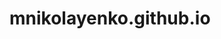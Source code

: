 # mnikolayenko.github.io

<html>
  <head>
    <link rel="stylesheet" href="https://cdn.jsdelivr.net/npm/fullcalendar@5.3.0/main.min.css" />
    <script src="https://cdn.jsdelivr.net/npm/jquery@3.6.0/dist/jquery.min.js"></script>
    <script src="https://cdn.jsdelivr.net/npm/moment@2.29.1/moment.min.js"></script>
    <script src="https://cdn.jsdelivr.net/npm/fullcalendar@5.3.0/main.min.js"></script>
    <script>
      $(document).ready(function () {
        $("#calendar").fullCalendar({
          header: {
            left: "prev,next today",
            center: "title",
            right: "month,agendaWeek,agendaDay",
          },
          defaultView: "month",
        });
      });
    </script>
  </head>
  <body>
    <div id="calendar"></div>
  </body>
</html>

